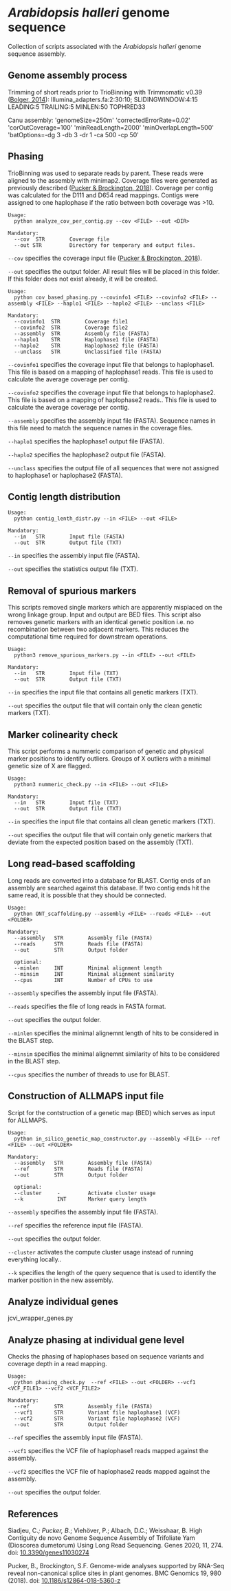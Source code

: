 # _Arabidopsis halleri_ genome sequence
Collection of scripts associated with the _Arabidopsis halleri_ genome sequence assembly.

## Genome assembly process
Trimming of short reads prior to TrioBinning with Trimmomatic v0.39 ([Bolger, 2014](https://doi.org/10.1093/bioinformatics/btu170)): Illumina_adapters.fa:2:30:10; SLIDINGWINDOW:4:15 LEADING:5 TRAILING:5 MINLEN:50 TOPHRED33

Canu assembly:
'genomeSize=250m' 'correctedErrorRate=0.02' 'corOutCoverage=100' 'minReadLength=2000' 'minOverlapLength=500'
'batOptions=-dg 3 -db 3 -dr 1 -ca 500 -cp 50'

## Phasing
TrioBinning was used to separate reads by parent. These reads were aligned to the assembly with minimap2. Coverage files were generated as previously described ([Pucker & Brockington, 2018](https://doi.org/10.1186/s12864-018-5360-z)). Coverage per contig was calculated for the D111 and D654 read mappings. Contigs were assigned to one haplophase if the ratio between both coverage was >10.



```
Usage:
  python analyze_cov_per_contig.py --cov <FILE> --out <DIR>

Mandatory:
  --cov  STR        Coverage file
  --out STR         Directory for temporary and output files.
```


`--cov` specifies the coverage input file ([Pucker & Brockington, 2018](https://doi.org/10.1186/s12864-018-5360-z)).

`--out` specifies the output folder. All result files will be placed in this folder. If this folder does not exist already, it will be created.



```
Usage:
  python cov_based_phasing.py --covinfo1 <FILE> --covinfo2 <FILE> --assembly <FILE> --haplo1 <FILE> --haplo2 <FILE> --unclass <FILE>

Mandatory:
  --covinfo1  STR        Coverage file1
  --covinfo2  STR        Coverage file2
  --assembly  STR        Assembly file (FASTA)
  --haplo1    STR        Haplophase1 file (FASTA)
  --haplo2    STR        Haplophase2 file (FASTA)
  --unclass   STR        Unclassified file (FASTA)
```

`--covinfo1` specifies the coverage input file that belongs to haplophase1. This file is based on a mapping of haplophase1 reads. This file is used to calculate the average coverage per contig.

`--covinfo2` specifies the coverage input file that belongs to haplophase2. This file is based on a mapping of haplophase2 reads.. This file is used to calculate the average coverage per contig.

`--assembly` specifies the assembly input file (FASTA). Sequence names in this file need to match the sequence names in the coverage files.

`--haplo1` specifies the haplophase1 output file (FASTA).

`--haplo2` specifies the haplophase2 output file (FASTA).

`--unclass` specifies the output file of all sequences that were not assigned to haplophase1 or haplophase2 (FASTA).





## Contig length distribution

```
Usage:
  python contig_lenth_distr.py --in <FILE> --out <FILE>

Mandatory:
  --in   STR        Input file (FASTA)
  --out  STR        Output file (TXT)
```


`--in` specifies the assembly input file (FASTA).

`--out` specifies the statistics output file (TXT).


## Removal of spurious markers
This scripts removed single markers which are apparently misplaced on the wrong linkage group. Input and output are BED files. This script also removes genetic markers with an identical genetic position i.e. no recombination between two adjacent markers. This reduces the computational time required for downstream operations.


```
Usage:
  python3 remove_spurious_markers.py --in <FILE> --out <FILE>

Mandatory:
  --in   STR        Input file (TXT)
  --out  STR        Output file (TXT)
```


`--in` specifies the input file that contains all genetic markers (TXT).

`--out` specifies the output file that will contain only the clean genetic markers (TXT).



## Marker colinearity check
This script performs a nummeric comparison of genetic and physical marker positions to identify outliers. Groups of X outliers with a minimal genetic size of X are flagged.


```
Usage:
  python3 nummeric_check.py --in <FILE> --out <FILE>

Mandatory:
  --in   STR        Input file (TXT)
  --out  STR        Output file (TXT)
```


`--in` specifies the input file that contains all clean genetic markers (TXT).

`--out` specifies the output file that will contain only genetic markers that deviate from the expected position based on the assembly (TXT).




## Long read-based scaffolding
Long reads are converted into a database for BLAST. Contig ends of an assembly are searched against this database. If two contig ends hit the same read, it is possible that they should be connected.

```
Usage:
  python ONT_scaffolding.py --assembly <FILE> --reads <FILE> --out <FOLDER>

Mandatory:
  --assembly   STR        Assembly file (FASTA)
  --reads      STR        Reads file (FASTA)
  --out        STR        Output folder
  
  optional:
  --minlen     INT        Minimal alignment length
  --minsim     INT        Minimal alignment similarity
  --cpus       INT        Number of CPUs to use
```


`--assembly` specifies the assembly input file (FASTA).

`--reads` specifies the file of long reads in FASTA format.

`--out` specifies the output folder.

`--minlen` specifies the minimal alignemnt length of hits to be considered in the BLAST step.

`--minsim` specifies the minimal alignemnt similarity of hits to be considered in the BLAST step.

`--cpus` specifies the number of threads to use for BLAST.

## Construction of ALLMAPS input file
Script for the contstruction of a genetic map (BED) which serves as input for ALLMAPS.

```
Usage:
  python in_silico_genetic_map_constructor.py --assembly <FILE> --ref <FILE> --out <FOLDER>

Mandatory:
  --assembly   STR        Assembly file (FASTA)
  --ref        STR        Reads file (FASTA)
  --out        STR        Output folder
  
  optional:
  --cluster     -         Activate cluster usage
  --k           INT       Marker query length
```


`--assembly` specifies the assembly input file (FASTA).

`--ref` specifies the reference input file (FASTA).

`--out` specifies the output folder.

`--cluster` activates the compute cluster usage instead of running everything locally..

`--k` specifies the length of the query sequence that is used to identify the marker position in the new assembly.

## Analyze individual genes

jcvi_wrapper_genes.py



## Analyze phasing at individual gene level
Checks the phasing of haplophases based on sequence variants and coverage depth in a read mapping.


```
Usage:
  python phasing_check.py  --ref <FILE> --out <FOLDER> --vcf1 <VCF_FILE1> --vcf2 <VCF_FILE2>

Mandatory:
  --ref        STR        Assembly file (FASTA)
  --vcf1       STR        Variant file haplophase1 (VCF)
  --vcf2       STR        Variant file haplophase2 (VCF)
  --out        STR        Output folder
```


`--ref` specifies the assembly input file (FASTA).

`--vcf1` specifies the VCF file of haplophase1 reads mapped against the assembly.

`--vcf2` specifies the VCF file of haplophase2 reads mapped against the assembly.

`--out` specifies the output folder.


## References

Siadjeu, C.*; Pucker, B.*; Viehöver, P.; Albach, D.C.; Weisshaar, B. High Contiguity de novo Genome Sequence Assembly of Trifoliate Yam (Dioscorea dumetorum) Using Long Read Sequencing. Genes 2020, 11, 274. doi: [10.3390/genes11030274](https://doi.org/10.3390/genes11030274)

Pucker, B., Brockington, S.F. Genome-wide analyses supported by RNA-Seq reveal non-canonical splice sites in plant genomes. BMC Genomics 19, 980 (2018). doi: [10.1186/s12864-018-5360-z](https://doi.org/10.1186/s12864-018-5360-z)

